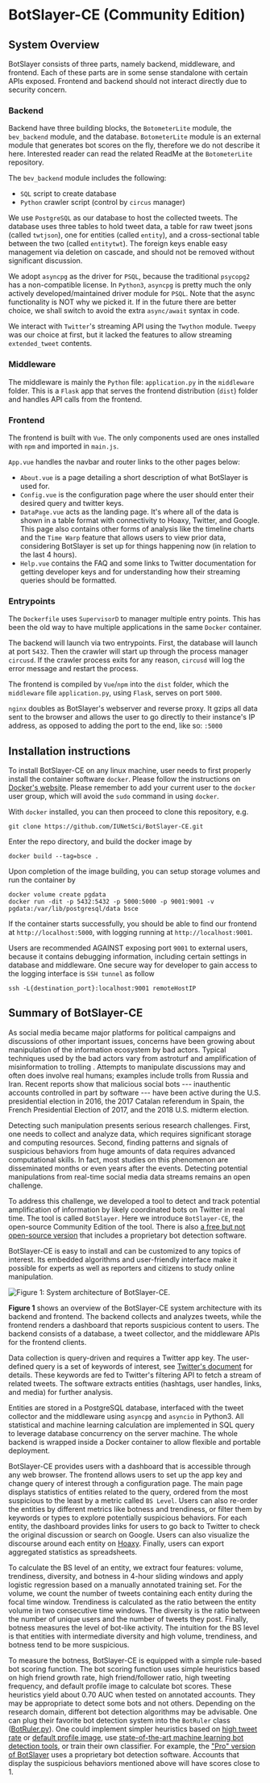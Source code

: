 # BotSlayer-CE (Community Edition)

## System Overview

BotSlayer consists of three parts, namely backend, middleware, and frontend. Each of these parts
are in some sense standalone with certain APIs exposed. Frontend and backend should not interact
directly due to security concern.

### Backend

Backend have three building blocks, the `BotometerLite` module, the `bev_backend` module, and the database.
`BotometerLite` module is an external module that generates bot scores on the fly, therefore we do not
describe it here. Interested reader can read the related ReadMe at the `BotometerLite` repository.

The `bev_backend` module includes the following:

- `SQL` script to create database
- `Python` crawler script (control by `circus` manager)

We use `PostgreSQL` as our database to host the collected tweets. The database uses three tables to hold
tweet data, a table for raw tweet jsons (called `twtjson`), one for entities (called `entity`), and a
cross-sectional table between the two (called `entitytwt`). The foreign keys enable easy management via
deletion on cascade, and should not be removed without significant discussion.

We adopt `asyncpg` as the driver for `PSQL`, because the traditional `psycopg2` has a non-compatible license.
In `Python3`, `asyncpg` is pretty much the only actively developed/maintained driver module for `PSQL`.
Note that the async functionality is NOT why we picked it. If in the future there are better choice, we shall
switch to avoid the extra `async/await` syntax in code.

We interact with `Twitter`'s streaming API using the `Twython` module. `Tweepy` was our choice at first, but
it lacked the features to allow streaming `extended_tweet` contents.

### Middleware

The middleware is mainly the `Python` file: `application.py` in the `middleware` folder. This is a `Flask` app that serves the frontend distribution (`dist`) folder and handles API calls from the frontend.

### Frontend

The frontend is built with `Vue`. The only components used are ones installed with `npm` and imported in `main.js`.

`App.vue` handles the navbar and router links to the other pages below:

 - `About.vue` is a page detailing a short description of what BotSlayer is used for.
 - `Config.vue` is the configuration page where the user should enter their desired query and twitter keys.
 - `DataPage.vue` acts as the landing page. It's where all of the data is shown in a table format with connectivity to Hoaxy, Twitter, and Google. This page also contains other forms of analysis like the timeline charts and the `Time Warp` feature that allows users to view prior data, considering BotSlayer is set up for things happening now (in relation to the last 4 hours).
 - `Help.vue` contains the FAQ and some links to Twitter documentation for getting developer keys and for understanding how their streaming queries should be formatted.

### Entrypoints

The `Dockerfile` uses `SupervisorD` to manager multiple entry points.
This has been the old way to have multiple applications in the same
`Docker` container.

The backend will launch via two entrypoints. First, the database will
launch at port `5432`. Then the crawler will start up through the
process manager `circusd`. If the crawler process exits for any reason,
`circusd` will log the error message and restart the process.

The frontend is compiled by `Vue`/`npm` into the `dist` folder, which the `middleware` file `application.py`, using `Flask`, serves on port `5000`.

`nginx` doubles as BotSlayer's webserver and reverse proxy.
It gzips all data sent to the browser and allows the user to go directly to their instance's IP address, as opposed to adding the port to the end, like so: `:5000`

## Installation instructions

To install BotSlayer-CE on any linux machine, user needs to first properly install the container software `docker`. Please follow the instructions on [Docker's website](https://docs.docker.com/install/). Please remember to add your current user to the `docker` user group, which will avoid the `sudo` command in using `docker`. 

With `docker` installed, you can then proceed to clone this repository, e.g.

    git clone https://github.com/IUNetSci/BotSlayer-CE.git

Enter the repo directory, and build the docker image by

    docker build --tag=bsce .
    
Upon completion of the image building, you can setup storage volumes and run the container by

    docker volume create pgdata
    docker run -dit -p 5432:5432 -p 5000:5000 -p 9001:9001 -v pgdata:/var/lib/postgresql/data bsce
    
If the container starts successfully, you should be able to find our frontend at `http://localhost:5000`, with logging running at `http://localhost:9001`.

Users are recommended AGAINST exposing port `9001` to external users, because it contains debugging information, including certain settings in database and middleware. One secure way for developer to gain access to the logging interface is `SSH tunnel` as follow

    ssh -L{destination_port}:localhost:9001 remoteHostIP
 

## Summary of BotSlayer-CE

As social media became major platforms for political campaigns and discussions of other important issues, concerns have been growing about manipulation of the information ecosystem by bad actors.
Typical techniques used by the bad actors vary from astroturf and amplification of misinformation to trolling .
Attempts to manipulate discussions may and often does involve real humans; examples include trolls from Russia and Iran.
Recent reports show that malicious social bots --- inauthentic accounts controlled in part by software --- have been active during the U.S. presidential election in 2016, the 2017 Catalan referendum in Spain, the French Presidential Election of 2017, and the 2018 U.S. midterm election.

Detecting such manipulation presents serious research challenges. 
First, one needs to collect and analyze data, which requires significant storage and computing resources.
Second, finding patterns and signals of suspicious behaviors from huge amounts of data requires advanced computational skills.
In fact, most studies on this phenomenon are disseminated months or even years after the events.
Detecting potential manipulations from real-time social media data streams remains an open challenge.

To address this challenge, we developed a tool to detect and track potential amplification of information by likely coordinated bots on Twitter in real time.
The tool is called `BotSlayer`. Here we introduce `BotSlayer-CE`, the open-source Community Edition of the tool. There is also [a free but not open-source version](https://osome.iuni.iu.edu/tools/botslayer) that includes a proprietary bot detection software.

BotSlayer-CE is easy to install and can be customized to any topics of interest.
Its embedded algorithms and user-friendly interface make it possible for experts as well as reporters and citizens to study online manipulation. 

![Figure 1: System architecture of BotSlayer-CE.](system_design.png)

**Figure 1** shows an overview of the BotSlayer-CE system architecture with its backend and frontend.
The backend collects and analyzes tweets, while the frontend renders a dashboard that reports suspicious content to users.
The backend consists of a database, a tweet collector, and the middleware APIs for the frontend clients.

Data collection is query-driven and requires a Twitter app key.
The user-defined query is a set of keywords of interest, see [Twitter's document](https://developer.twitter.com/en/docs/tweets/filter-realtime/guides/basic-stream-parameters.html#track) for details.
These keywords are fed to Twitter's filtering API to fetch a stream of related tweets. The software extracts entities (hashtags, user handles, links, and media) for further analysis. 

Entities are stored in a PostgreSQL database, interfaced with the tweet collector and the middleware using `asyncpg` and `asyncio` in Python3.
All statistical and machine learning calculation are implemented in SQL query to leverage database concurrency on the server machine.
The whole backend is wrapped inside a Docker container to allow flexible and portable deployment.

BotSlayer-CE provides users with a dashboard that is accessible through any web browser.
The frontend allows users to set up the app key and change query of interest through a configuration page. 
The main page displays statistics of entities related to the query, ordered from the most suspicious to the least by a metric called `BS Level`.
Users can also re-order the entities by different metrics like botness and trendiness, or filter them by keywords or types to explore potentially suspicious behaviors.
For each entity, the dashboard provides links for users to go back to Twitter to check the original discussion or search on Google.
Users can also visualize the discourse around each entity on [Hoaxy](https://hoaxy.iuni.iu.edu/).
Finally, users can export aggregated statistics as spreadsheets.

To calculate the BS level of an entity, we extract four features: volume, trendiness, diversity, and botness in 4-hour sliding windows and apply logistic regression based on a manually annotated training set.
For the volume, we count the number of tweets containing each entity during the focal time window.
Trendiness is calculated as the ratio between the entity volume in two consecutive time windows.
The diversity is the ratio between the number of unique users and the number of tweets they post.
Finally, botness measures the level of bot-like activity.
The intuition for the BS level is that entities with intermediate diversity and high volume, trendiness, and botness tend to be more suspicious.

To measure the botness, BotSlayer-CE is equipped with a simple rule-based bot scoring function.
The bot scoring function uses simple heuristics based on high friend growth rate, high friend/follower ratio, high tweeting frequency, and default profile image to calculate bot scores. These heuristics yield about 0.70 AUC when tested on annotated accounts. They may be appropriate to detect some bots and not others. Depending on the research domain, different bot detection algorithms may be advisable. One can plug their favorite bot detection system into the `BotRuler` class ([BotRuler.py](https://github.com/IUNetSci/BotSlayer-CE/blob/master/backend/bev_backend/bev_backend/crawler/BotRuler.py)). One could implement simpler heuristics based on [high tweet rate](https://arxiv.org/abs/1606.06356) or [default profile image](https://arxiv.org/abs/1507.07109), use [state-of-the-art machine learning bot detection tools](https://botometer.iuni.iu.edu/), or train their own classifier. For example, the ["Pro" version of BotSlayer](https://osome.iuni.iu.edu/tools/botslayer/) uses a proprietary bot detection software. 
Accounts that display the suspicious behaviors mentioned above will have scores close to 1.
